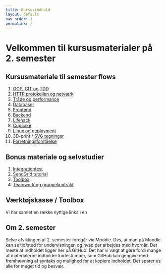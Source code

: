 ```yaml
---
title: Kursusindhold
layout: default
nav_order: 1
permalink: /
---
```


# Velkommen til kursusmaterialer på 2. semester

## Kursusmateriale til semester flows

1. [OOP, GIT og TDD](./oop_git_tdd/README.md)
2. [HTTP protokollen og netværk](./http_network/README.md)
3. [Tråde og performance](./threads/Other/README.md)
4. [Databaser](./databases/README.md)
5. [Frontend](./webstack/frontend/README.md)
6. [Backend](./webstack/backend/README.md)
7. [Lifehack](./projects/lifehack/README.md)
8. [Cupcake](./projects/cupcake/README.md)
9. [Linux og deployment](./linux_and_deployment/README.md)
10. 3D-print / [SVG tegninger](./projects/carport/svg/README.md)
11. [Forretningsforståelse](./business/README.md)

## Bonus materiale og selvstudier

1. [Integrationtest](./projects/carport/integrationstest/README.md)
2. [SendGrid tutorial](./projects/carport/sendgrid/README.md)
3. [Toolbox](./toolbox/README.md)
4. [Teamwork og gruppekontrakt](./teamwork/gruppekontrakt.docx)

## Værktøjskasse / Toolbox

Vi har samlet en række nyttige links i en

## Om 2. semester

Selve afviklingen af 2. semester foregår via Moodle. Dvs, at man på Moodle kan se tid/sted for undervisningen og hvad der arbejdes med hvornår. Det meste af indholdet ligger her på GitHub. Det har vi valgt at gøre fordi mange af materialerne indholder kodestumper, som GitHub kan gengive med fremhævning af syntaks og mulighed for at kopiere indholdet. Det sparer os alle for meget tid og besvær.

